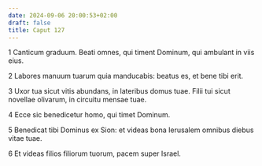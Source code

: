```yaml
---
date: 2024-09-06 20:00:53+02:00
draft: false
title: Caput 127
---
```





1 Canticum graduum. Beati omnes, qui timent Dominum, qui ambulant in viis eius.

2 Labores manuum tuarum quia manducabis: beatus es, et bene tibi erit.

3 Uxor tua sicut vitis abundans, in lateribus domus tuae. Filii tui sicut novellae olivarum, in circuitu mensae tuae.

4 Ecce sic benedicetur homo, qui timet Dominum.

5 Benedicat tibi Dominus ex Sion: et videas bona Ierusalem omnibus diebus vitae tuae.

6 Et videas filios filiorum tuorum, pacem super Israel.

